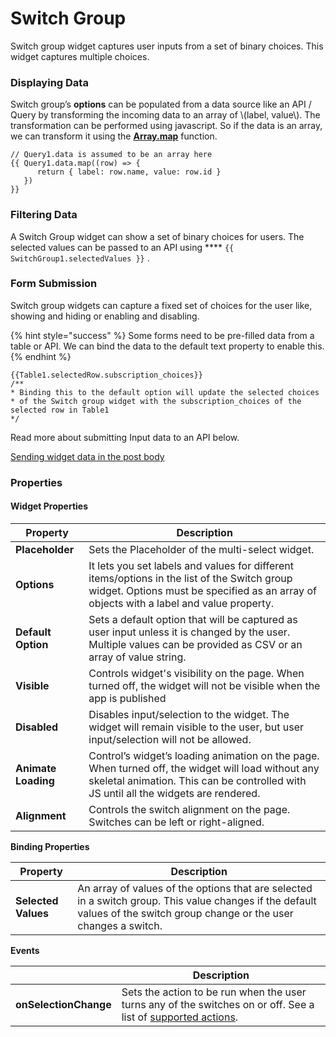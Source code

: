 # Switch Group

Switch group widget captures user inputs from a set of binary choices. This widget captures multiple choices.

### Displaying Data

Switch group’s **options** can be populated from a data source like an API / Query by transforming the incoming data to an array of \\(label, value\\). The transformation can be performed using javascript. So if the data is an array, we can transform it using the [**Array.map**](https://developer.mozilla.org/en-US/docs/Web/JavaScript/Reference/Global\_Objects/TypedArray/map) function.

```
// Query1.data is assumed to be an array here
{{ Query1.data.map((row) => {
      return { label: row.name, value: row.id }
   })
}}
```

### Filtering Data

A Switch Group widget can show a set of binary choices for users. The selected values can be passed to an API using **** `{{ SwitchGroup1.selectedValues }}` .

### **Form Submission**

Switch group widgets can capture a fixed set of choices for the user like, showing and hiding or enabling and disabling.

{% hint style="success" %}
Some forms need to be pre-filled data from a table or API. We can bind the data to the default text property to enable this.
{% endhint %}

```
{{Table1.selectedRow.subscription_choices}}
/**
* Binding this to the default option will update the selected choices
* of the Switch group widget with the subscription_choices of the selected row in Table1
*/
```

Read more about submitting Input data to an API below.

[Sending widget data in the post body](../core-concepts/capturing-data-write/capture-form-data.md)

### Properties

#### Widget Properties

| Property            | Description                                                                                                                                                                                |
| ------------------- | ------------------------------------------------------------------------------------------------------------------------------------------------------------------------------------------ |
| **Placeholder**     | Sets the Placeholder of the multi-select widget.                                                                                                                                           |
| **Options**         | It lets you set labels and values for different items/options in the list of the Switch group widget. Options must be specified as an array of objects with a label and value property.    |
| **Default Option**  | Sets a default option that will be captured as user input unless it is changed by the user. Multiple values can be provided as CSV or an array of value string.                            |
| **Visible**         | Controls widget's visibility on the page. When turned off, the widget will not be visible when the app is published                                                                        |
| **Disabled**        | Disables input/selection to the widget. The widget will remain visible to the user, but user input/selection will not be allowed.                                                          |
| **Animate Loading** | Control’s widget’s loading animation on the page. When turned off, the widget will load without any skeletal animation. This can be controlled with JS until all the widgets are rendered. |
| **Alignment**       | Controls the switch alignment on the page. Switches can be left or right-aligned.                                                                                                          |

**Binding Properties**

| Property            | Description                                                                                                                                                              |
| ------------------- | ------------------------------------------------------------------------------------------------------------------------------------------------------------------------ |
| **Selected Values** | An array of values of the options that are selected in a switch group. This value changes if the default values of the switch group change or the user changes a switch. |

**Events**

|                       | Description                                                                                                                                                          |
| --------------------- | -------------------------------------------------------------------------------------------------------------------------------------------------------------------- |
| **onSelectionChange** | Sets the action to be run when the user turns any of the switches on or off. See a list of [supported actions](../core-concepts/writing-code/appsmith-framework.md). |

